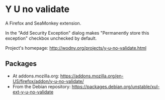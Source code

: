 # Y U no validate

A Firefox and SeaMonkey extension.

In the "Add Security Exception" dialog makes "Permanently store this
exception" checkbox unchecked by default.

Project's homepage: <http://wodny.org/projects/y-u-no-validate.html>

## Packages

* At addons.mozilla.org:
  <https://addons.mozilla.org/en-US/firefox/addon/y-u-no-validate/>
* From the Debian repository:
  <https://packages.debian.org/unstable/xul-ext-y-u-no-validate>
